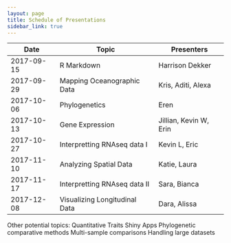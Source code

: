 ```yaml
---
layout: page
title: Schedule of Presentations
sidebar_link: true
---
```


| Date | Topic | Presenters |
|------|-------|------------|
|2017-09-15| R Markdown | Harrison Dekker |
|2017-09-29| Mapping Oceanographic Data | Kris, Aditi, Alexa |
|2017-10-06| Phylogenetics | Eren|
|2017-10-13| Gene Expression | Jillian, Kevin W, Erin|
|2017-10-27| Interpretting RNAseq data I | Kevin L, Eric|
|2017-11-10| Analyzing Spatial Data| Katie, Laura |
|2017-11-17| Interpretting RNAseq data II| Sara, Bianca|
|2017-12-08| Visualizing Longitudinal Data| Dara, Alissa |

Other potential topics:
Quantitative Traits
Shiny Apps
Phylogenetic comparative methods
Multi-sample comparisons
Handling large datasets
